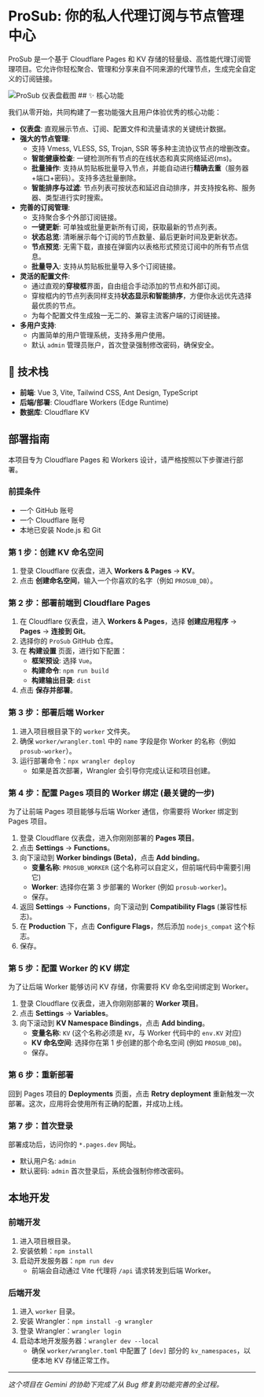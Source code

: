 # ProSub: 你的私人代理订阅与节点管理中心

ProSub 是一个基于 Cloudflare Pages 和 KV 存储的轻量级、高性能代理订阅管理项目。它允许你轻松聚合、管理和分享来自不同来源的代理节点，生成完全自定义的订阅链接。

![ProSub 仪表盘截图](https://i.imgur.com/your-dashboard-screenshot.png) ## ✨ 核心功能

我们从零开始，共同构建了一套功能强大且用户体验优秀的核心功能：

* **仪表盘**: 直观展示节点、订阅、配置文件和流量请求的关键统计数据。
* **强大的节点管理**:
    * 支持 Vmess, VLESS, SS, Trojan, SSR 等多种主流协议节点的增删改查。
    * **智能健康检查**: 一键检测所有节点的在线状态和真实网络延迟(ms)。
    * **批量操作**: 支持从剪贴板批量导入节点，并能自动进行**精确去重**（服务器+端口+密码）。支持多选批量删除。
    * **智能排序与过滤**: 节点列表可按状态和延迟自动排序，并支持按名称、服务器、类型进行实时搜索。
* **完善的订阅管理**:
    * 支持聚合多个外部订阅链接。
    * **一键更新**: 可单独或批量更新所有订阅，获取最新的节点列表。
    * **状态总览**: 清晰展示每个订阅的节点数量、最后更新时间及更新状态。
    * **节点预览**: 无需下载，直接在弹窗内以表格形式预览订阅中的所有节点信息。
    * **批量导入**: 支持从剪贴板批量导入多个订阅链接。
* **灵活的配置文件**:
    * 通过直观的**穿梭框**界面，自由组合手动添加的节点和外部订阅。
    * 穿梭框内的节点列表同样支持**状态显示和智能排序**，方便你永远优先选择最优质的节点。
    * 为每个配置文件生成独一无二的、兼容主流客户端的订阅链接。
* **多用户支持**:
    * 内置简单的用户管理系统，支持多用户使用。
    * 默认 `admin` 管理员账户，首次登录强制修改密码，确保安全。

## 🚀 技术栈

* **前端**: Vue 3, Vite, Tailwind CSS, Ant Design, TypeScript
* **后端/部署**: Cloudflare Workers (Edge Runtime)
* **数据库**: Cloudflare KV

## 部署指南

本项目专为 Cloudflare Pages 和 Workers 设计，请严格按照以下步骤进行部署。

### 前提条件
* 一个 GitHub 账号
* 一个 Cloudflare 账号
* 本地已安装 Node.js 和 Git

### 第 1 步：创建 KV 命名空间
1.  登录 Cloudflare 仪表盘，进入 **Workers & Pages** -> **KV**。
2.  点击 **创建命名空间**，输入一个你喜欢的名字（例如 `PROSUB_DB`）。

### 第 2 步：部署前端到 Cloudflare Pages
1.  在 Cloudflare 仪表盘，进入 **Workers & Pages**，选择 **创建应用程序** -> **Pages** -> **连接到 Git**。
2.  选择你的 `ProSub` GitHub 仓库。
3.  在 **构建设置** 页面，进行如下配置：
    * **框架预设**: 选择 `Vue`。
    * **构建命令**: `npm run build`
    * **构建输出目录**: `dist`
4.  点击 **保存并部署**。

### 第 3 步：部署后端 Worker
1.  进入项目根目录下的 `worker` 文件夹。
2.  确保 `worker/wrangler.toml` 中的 `name` 字段是你 Worker 的名称（例如 `prosub-worker`）。
3.  运行部署命令：`npx wrangler deploy`
    * 如果是首次部署，Wrangler 会引导你完成认证和项目创建。

### 第 4 步：配置 Pages 项目的 Worker 绑定 (最关键的一步)
为了让前端 Pages 项目能够与后端 Worker 通信，你需要将 Worker 绑定到 Pages 项目。

1.  登录 Cloudflare 仪表盘，进入你刚刚部署的 **Pages 项目**。
2.  点击 **Settings** -> **Functions**。
3.  向下滚动到 **Worker bindings (Beta)**，点击 **Add binding**。
    * **变量名称**: `PROSUB_WORKER` (这个名称可以自定义，但前端代码中需要引用它)
    * **Worker**: 选择你在第 3 步部署的 Worker (例如 `prosub-worker`)。
    * 保存。
4.  返回 **Settings** -> **Functions**，向下滚动到 **Compatibility Flags** (兼容性标志)。
5.  在 **Production** 下，点击 **Configure Flags**，然后添加 `nodejs_compat` 这个标志。
6.  保存。

### 第 5 步：配置 Worker 的 KV 绑定
为了让后端 Worker 能够访问 KV 存储，你需要将 KV 命名空间绑定到 Worker。

1.  登录 Cloudflare 仪表盘，进入你刚刚部署的 **Worker 项目**。
2.  点击 **Settings** -> **Variables**。
3.  向下滚动到 **KV Namespace Bindings**，点击 **Add binding**。
    * **变量名称**: `KV` (这个名称必须是 `KV`，与 Worker 代码中的 `env.KV` 对应)
    * **KV 命名空间**: 选择你在第 1 步创建的那个命名空间 (例如 `PROSUB_DB`)。
    * 保存。

### 第 6 步：重新部署
回到 Pages 项目的 **Deployments** 页面，点击 **Retry deployment** 重新触发一次部署。这次，应用将会使用所有正确的配置，并成功上线。

### 第 7 步：首次登录
部署成功后，访问你的 `*.pages.dev` 网址。
* 默认用户名: `admin`
* 默认密码: `admin`
首次登录后，系统会强制你修改密码。

## 本地开发

### 前端开发
1.  进入项目根目录。
2.  安装依赖：`npm install`
3.  启动开发服务器：`npm run dev`
    * 前端会自动通过 Vite 代理将 `/api` 请求转发到后端 Worker。

### 后端开发
1.  进入 `worker` 目录。
2.  安装 Wrangler：`npm install -g wrangler`
3.  登录 Wrangler：`wrangler login`
4.  启动本地开发服务器：`wrangler dev --local`
    * 确保 `worker/wrangler.toml` 中配置了 `[dev]` 部分的 `kv_namespaces`，以便本地 KV 存储正常工作。

---
*这个项目在 Gemini 的协助下完成了从 Bug 修复到功能完善的全过程。*